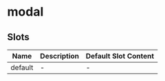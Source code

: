 # modal

## Slots

<!-- @vuese:modal:slots:start -->
|Name|Description|Default Slot Content|
|---|---|---|
|default|-|-|

<!-- @vuese:modal:slots:end -->


